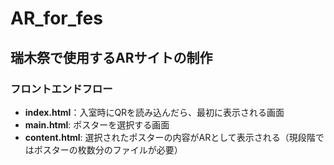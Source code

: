 # AR_for_fes
## 瑞木祭で使用するARサイトの制作

### **フロントエンドフロー**

- **index.html**：入室時にQRを読み込んだら、最初に表示される画面
- **main.html**: ポスターを選択する画面
- **content.html**: 選択されたポスターの内容がARとして表示される（現段階ではポスターの枚数分のファイルが必要）
